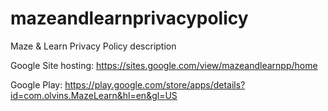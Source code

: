 # mazeandlearnprivacypolicy

Maze & Learn Privacy Policy description

Google Site hosting: https://sites.google.com/view/mazeandlearnpp/home

Google Play: https://play.google.com/store/apps/details?id=com.olvins.MazeLearn&hl=en&gl=US
